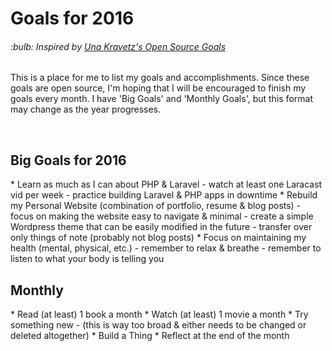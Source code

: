 <h1>Goals for 2016</h1>

<h6>:bulb: <i>Inspired by <a href="https://github.com/una/personal-goals">Una Kravetz's Open Source Goals</a></i></h6>

This is a place for me to list my goals and accomplishments. Since these goals are open source, I'm hoping that I will be encouraged to finish my goals every month. I have 'Big Goals' and 'Monthly Goals', but this format may change as the year progresses.

<br>

<h2>Big Goals for 2016</h2>
* Learn as much as I can about PHP & Laravel
  - watch at least one Laracast vid per week
  - practice building Laravel & PHP apps in downtime
* Rebuild my Personal Website (combination of portfolio, resume & blog posts)
  - focus on making the website easy to navigate & minimal
  - create a simple Wordpress theme that can be easily modified in the future
  - transfer over only things of note (probably not blog posts)
* Focus on maintaining my health (mental, physical, etc.)
  - remember to relax & breathe
  - remember to listen to what your body is telling you

<br>

<h2>Monthly</h2>
* Read (at least) 1 book a month
* Watch (at least) 1 movie a month
* Try something new
  - (this is way too broad & either needs to be changed or deleted altogether)
* Build a Thing
* Reflect at the end of the month
